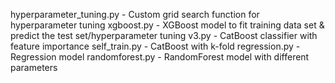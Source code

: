 hyperparameter_tuning.py - Custom grid search function for hyperparameter tuning
xgboost.py - XGBoost model to fit training data set & predict the test set/hyperparameter tuning
v3.py - CatBoost classifier with feature importance
self_train.py - CatBoost with k-fold
regression.py - Regression model
randomforest.py - RandomForest model with different parameters
